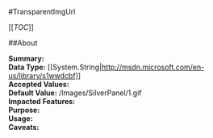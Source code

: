 #TransparentImgUrl

[[_TOC_]]

##About

**Summary:**   
**Data Type:** [[System.String|http://msdn.microsoft.com/en-us/library/s1wwdcbf]]  
**Accepted Values:**   
**Default Value:** /Images/SilverPanel/1.gif  
**Impacted Features:**   
**Purpose:**   
**Usage:**   
**Caveats:**   

